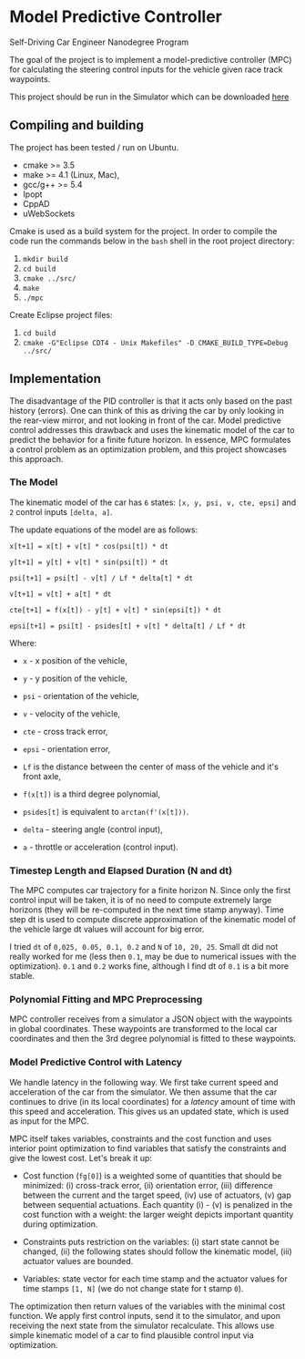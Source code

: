 # Model Predictive Controller
Self-Driving Car Engineer Nanodegree Program


The goal of the project is to implement a model-predictive controller (MPC)
for calculating the steering control inputs for the vehicle given race track waypoints.

This project should be run in the Simulator which can be downloaded [here](https://github.com/udacity/self-driving-car-sim/releases)

## Compiling and building

The project has been tested / run on Ubuntu.

* cmake >= 3.5
* make >= 4.1 (Linux, Mac),
* gcc/g++ >= 5.4
* Ipopt 
* CppAD
* uWebSockets

Cmake is used as a build system for the project. 
In order to compile the code run the commands below in the `bash` shell in the root project directory:
1. `mkdir build`
2. `cd build`
3. `cmake ../src/`
4. `make`
5. `./mpc`

Create Eclipse project files:
1. `cd build`
2. `cmake -G"Eclipse CDT4 - Unix Makefiles" -D CMAKE_BUILD_TYPE=Debug ../src/`

## Implementation

The disadvantage of the PID controller is that it acts only based on the past history (errors).
One can think of this as driving the car by only looking in the rear-view mirror, and not looking
in front of the car. Model predictive control addresses this drawback and uses the kinematic model 
of the car to predict the  behavior for a finite future horizon.
In essence, MPC formulates a control problem as an optimization problem, 
and this project showcases this approach.

### The Model

The kinematic model of the car has 
`6` states: `[x, y, psi, v, cte, epsi]` and 
`2` control inputs `[delta, a]`.

The update equations of the model are as follows:

`x[t+1] = x[t] + v[t] * cos(psi[t]) * dt`

`y[t+1] = y[t] + v[t] * sin(psi[t]) * dt`

`psi[t+1] = psi[t] - v[t] / Lf * delta[t] * dt`

`v[t+1] = v[t] + a[t] * dt`

`cte[t+1] = f(x[t]) - y[t] + v[t] * sin(epsi[t]) * dt`

`epsi[t+1] = psi[t] - psides[t] + v[t] * delta[t] / Lf * dt`


Where: 

* `x` - x position of the vehicle,

* `y` - y position of the vehicle,

* `psi` - orientation of the vehicle,

* `v` - velocity of the vehicle,

* `cte` - cross track error,

* `epsi` - orientation error,

* `Lf` is the distance between the center of mass 
of the vehicle and it's front axle,

* `f(x[t])` is a third degree polynomial,

* `psides[t]` is equivalent to `arctan(f'(x[t]))`.

* `delta` - steering angle (control input),

* `a` - throttle or acceleration (control input). 

### Timestep Length and Elapsed Duration (N and dt)

The MPC computes car trajectory for a finite horizon N.
Since only the first control input will be taken, it is of no need
to compute extremely large horizons (they will be re-computed in the 
next time stamp anyway). 
Time step dt is used to compute discrete approximation of the 
kinematic model of the vehicle large dt values will account for 
big error. 

I tried `dt` of `0,025, 0.05, 0.1, 0.2` and `N` of `10, 20, 25`. 
Small dt did not really worked for me (less then `0.1`, may be 
due to numerical issues with the optimization). `0.1` and `0.2` works
fine, although I find dt of `0.1` is a bit more stable.

### Polynomial Fitting and MPC Preprocessing

MPC controller receives from a simulator a JSON object with the 
waypoints in global coordinates. 
These waypoints are transformed to the local car
coordinates and then the 3rd degree  polynomial 
is fitted to these waypoints.

### Model Predictive Control with Latency

We handle latency in the following way. 
We first take current speed and acceleration of the car from the simulator.
We then assume that the car continues to drive (in its local coordinates)
for a *latency* amount of time with this speed and acceleration. 
This gives us an updated state, which is used as input for the MPC.

MPC itself takes variables, constraints and the cost function and uses
interior point optimization to find variables that satisfy the constraints 
and give the lowest cost.
Let's break it up:

* Cost function (`fg[0]`) is a weighted some of quantities that should be 
minimized: 
(i) cross-track error, 
(ii) orientation error, 
(iii) difference between the current and the target speed,
(iv) use of actuators,
(v) gap between sequential actuations.
Each quantity (i) - (v) is penalized in the cost function with a weight: 
the larger weight depicts important quantity during optimization.

* Constraints puts restriction on the variables:
(i) start state cannot be changed,
(ii) the following states should follow the kinematic model,
(iii) actuator values are bounded.

* Variables: state vector for each time stamp and the actuator values
for time stamps `[1, N]` (we do not change state for t stamp `0`).

The optimization then return values of the variables with the minimal 
cost function. We apply first control inputs, send it to the simulator,
and upon receiving the next state from the simulator recalculate.
This allows use simple kinematic model of a car to find plausible control
input via optimization.

